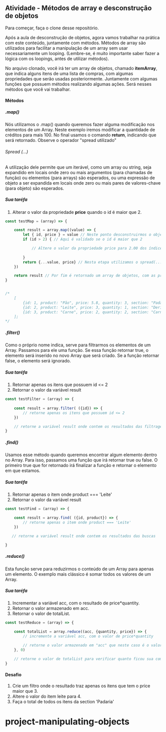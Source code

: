 ## Atividade - Métodos de array e desconstrução de objetos

Para começar, faça o clone desse repositório.

Após a aula de desconstrução de objetos, agora vamos trabalhar na prática com este conteúdo, juntamente com métodos. Métodos de array são utilizados para facilitar a manipulação de um array sem usar necessariamente um looping. (Lembre-se, é muito importante saber fazer a lógica com os loopings, antes de utilizar métodos).

No arquivo clonado, você irá ter um array de objetos, chamado **itemArray**, que indica alguns itens de uma lista de compras, com algumas propriedades que serão usadas posteriormente. Juntamente com algumas funções que possuem métodos realizando algumas ações. Será nesses métodos que você vai trabalhar.

#### Métodos

##### .map()

Nós utilizamos o .map() quando queremos fazer alguma modificação nos elementos de um Array. Neste exemplo iremos modificar a quantidade de créditos para mais 100. No final usamos o comando **return**, indicando que será retornado. Observe o operador "spread utilizado"

###### Spread (...)

A utilização dele permite que um iterável, como um array ou string, seja expandido em locais onde zero ou mais argumentos (para chamadas de função) ou elementos (para arrays) são esperados, ou uma expressão de objeto a ser expandida em locais onde zero ou mais pares de valores-chave (para objeto) são esperados.

##### Sua taréfa
1. Alterar o valor da propriedade **price** quando o id é maior que 2.

```js
const testMap = (array) => {

    const result = array.map((value) => {
        let { id, price } = value // Neste ponto desconstruirmos o objeto para armazenar as propriedades, id e price.
        if (id > 2) { // Aqui é validado se o id é maior que 2

            // Altere o valor da propriedade price para 2.00 dos índices com id's maior que 2
        
        }
        return {...value, price} // Nesta etapa utilizamos o spread(...), para remontar o objeto e passamos a propriedade que foi alterada
    })

    return result // Por fim é retornado um array de objetos, com as propriedades alteradas
}


/*
    [
        {id: 1, product: "Pão", price: 5.8, quantity: 3, section: "Padaria"},
        {id: 2, product: "Leite", price: 3, quantity: 1, section: "Derivados de Leite"},
        {id: 3, product: "Carne", price: 2, quantity: 2, section: "Carne"}
    ];
*/
```

##### .filter()
Como o próprio nome indica, serve para filtrarmos os elementos de um Array. Passamos para ele uma função. Se essa função retornar true, o elemento será inserido no novo Array que será criado. Se a função retornar false, o elemento será ignorado.

##### Sua taréfa
1. Retornar apenas os itens que possuem id <= 2
2. Retornar o valor da variável result

```js
const testFilter = (array) => {
    
    const result = array.filter( ({id}) => {
        // retorne apenas os itens que possuem id <= 2
    })

    // retorne a variável result onde contem os resultados das filtragens
}
```

##### .find()

Usamos esse método quando queremos encontrar algum elemento dentro no Array. Para isso, passamos uma função que irá retornar true ou false. O primeiro true que for retornado irá finalizar a função e retornar o elemento em que estamos.


##### Sua taréfa
1. Retornar apenas o item onde product === 'Leite'
2. Retornar o valor da variável result

```js
const testFind = (array) => {

    const result = array.find( ({id, product}) => {
        // retorne apenas o item onde product === 'Leite'
    })

   // retorne a variável result onde contem os resultados das buscas

}
```

##### .reduce()

Esta função serve para reduzirmos o conteúdo de um Array para apenas um elemento. O exemplo mais clássico é somar todos os valores de um Array.
##### Sua taréfa
1. Incrementar a variável acc, com o resultado de price*quantity.
2. Retornar o valor armazenado em acc.
3. Retornar o valor de totalList.

```js
const testReduce = (array) => {

    const totalList = array.reduce((acc, {quantity, price}) => {
        // incremente a variável acc, com o valor de price*quantity

        // retorne o valor armazenado em "acc" que neste caso é o valor total da compra
    }, 0)

    // retorne o valor de totalList para verificar quanto ficou sua compra
}

```

#### Desafio

1. Crie um filtro onde o resultado traz apenas os itens que tem o price maior que 3.
2. Altere o valor do item leite para 4.
3. Faça o total de todos os itens da section 'Padaria'
# project-manipulating-objects
